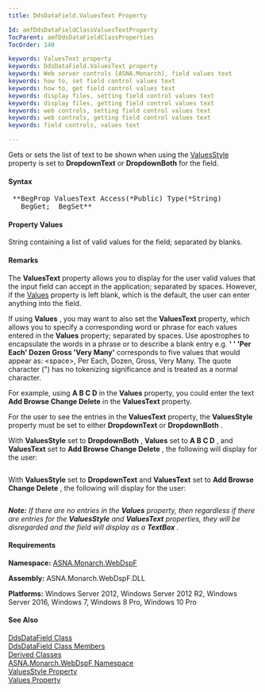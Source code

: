 ```yaml
---
title: DdsDataField.ValuesText Property

Id: amfDdsDataFieldClassValuesTextProperty
TocParent: amfDdsDataFieldClassProperties
TocOrder: 140

keywords: ValuesText property
keywords: DdsDataField.ValuesText property
keywords: Web server controls [ASNA.Monarch], field values text
keywords: how to, set field control values text
keywords: how to, get field control values text
keywords: display files, setting field control values text
keywords: display files, getting field control values text
keywords: web controls, setting field control values text
keywords: web controls, getting field control values text
keywords: field controls, values text

---
```


Gets or sets the list of text to be shown when using the [ ValuesStyle](amfDdsDataFieldClassValuesStyleProperty.html) property is set to **DropdownText** or **DropdownBoth** for the field.

#### Syntax
<pre class="prettyprint"> **BegProp ValuesText Access(*Public) Type(*String)
   BegGet;  BegSet** </pre>

#### Property Values
String containing a list of valid values for the field; separated by blanks.

#### Remarks
The **ValuesText** property allows you to display for the user valid values that the input field can accept in the application; separated by spaces. However, if the [ Values](amfDdsDataFieldClassValuesProperty.html) property is left blank, which is the default, the user can enter anything into the field.

If using **Values** , you may want to also set the **ValuesText** property, which allows you to specify a corresponding word or phrase for each values entered in the **Values** property; separated by spaces. Use apostrophes to encapsulate the words in a phrase or to describe a blank entry e.g. **' ' 'Per Each' Dozen Gross 'Very Many'** corresponds to five values that would appear as: &lt;space&gt;, Per Each, Dozen, Gross, Very Many. The quote character (") has no tokenizing significance and is treated as a normal character.

For example, using **A B C D** in the **Values** property, you could enter the text **Add Browse Change Delete** in the **ValuesText** property.

For the user to see the entries in the **ValuesText** property, the **ValuesStyle** property must be set to either **DropdownText** or **DropdownBoth** .

With **ValuesStyle** set to **DropdownBoth** , **Values** set to **A B C D** , and **ValuesText** set to **Add Browse Change Delete** , the following will display for the user:
<blockquote dir="ltr">

<img alt="" src="../Images/DropdownBoth.jpg" border="0" /> 
</blockquote>

With **ValuesStyle** set to **DropdownText** and **ValuesText** set to **Add Browse Change Delete** , the following will display for the user:
<blockquote dir="ltr">

<img alt="" src="../Images/ValuesText_entries.jpg" border="0" /> 
</blockquote>

***Note:** If there are no entries in the **Values** property, then regardless if there are entries for the **ValuesStyle** and **ValuesText** properties, they will be disregarded and the field will display as a **TextBox** .* 

#### Requirements
**Namespace:** [ASNA.Monarch.WebDspF](amfWebDspFNamespace.html)

**Assembly:** ASNA.Monarch.WebDspF.DLL

**Platforms:** Windows Server 2012, Windows Server 2012 R2, Windows Server 2016, Windows 7, Windows 8 Pro, Windows 10 Pro

#### See Also
[DdsDataField Class](amfDdsDataFieldClass.html) <br /> [ DdsDataField Class Members](amfDdsDataFieldClassMembers.html) <br /> [ Derived Classes](amfDdsDataFieldDerivedClasses.html) <br />[ ASNA.Monarch.WebDspF Namespace](amfWebDspFNamespace.html)<br />[ ValuesStyle Property](amfDdsDataFieldClassValuesStyleProperty.html)<br />[Values Property](amfDdsDataFieldClassValuesProperty.html)
